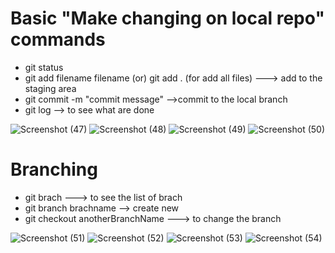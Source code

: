 # Basic "Make changing on local repo" commands
- git status
- git add filename filename (or) git add . (for add all files) ---> add to the staging area
- git commit -m "commit message" -->commit to the local branch
- git log --> to see what are done



![Screenshot (47)](https://user-images.githubusercontent.com/51699297/116910734-a41c7400-ac63-11eb-9a95-9a36517f86de.png)
![Screenshot (48)](https://user-images.githubusercontent.com/51699297/116910742-a5e63780-ac63-11eb-9a02-9a50ea4dfadb.png)
![Screenshot (49)](https://user-images.githubusercontent.com/51699297/116910745-a7176480-ac63-11eb-921a-7b232a475eaa.png)
![Screenshot (50)](https://user-images.githubusercontent.com/51699297/116910751-a8e12800-ac63-11eb-8d90-b00d41a3ad01.png)

# Branching
- git brach ---> to see the list of brach
- git branch brachname --> create new
- git checkout anotherBranchName ---> to change the branch

![Screenshot (51)](https://user-images.githubusercontent.com/51699297/116911387-75eb6400-ac64-11eb-89c8-474e75ce9b28.png)
![Screenshot (52)](https://user-images.githubusercontent.com/51699297/116911392-784dbe00-ac64-11eb-83bb-fe093f2f1e86.png)
![Screenshot (53)](https://user-images.githubusercontent.com/51699297/116911419-813e8f80-ac64-11eb-93d8-c35524152cf3.png)
![Screenshot (54)](https://user-images.githubusercontent.com/51699297/116911496-93203280-ac64-11eb-97d2-0aa65fb67333.png)

